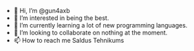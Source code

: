- 👋 Hi, I’m @gun4axb
- 👀 I’m interested in being the best.
- 🌱 I’m currently learning a lot of new programming languages.
- 💞️ I’m looking to collaborate on nothing at the moment.
- 📫 How to reach me Saldus Tehnikums 

<!---
gun4axb/gun4axb is a ✨ special ✨ repository because its `README.md` (this file) appears on your GitHub profile.
You can click the Preview link to take a look at your changes.
--->
